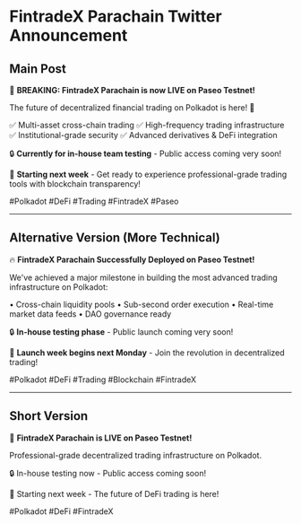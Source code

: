 # FintradeX Parachain Twitter Announcement

## Main Post
🚀 **BREAKING: FintradeX Parachain is now LIVE on Paseo Testnet!**

The future of decentralized financial trading on Polkadot is here! 🏦

✅ Multi-asset cross-chain trading
✅ High-frequency trading infrastructure  
✅ Institutional-grade security
✅ Advanced derivatives & DeFi integration

🔒 **Currently for in-house team testing** - Public access coming very soon!

🎯 **Starting next week** - Get ready to experience professional-grade trading tools with blockchain transparency!

#Polkadot #DeFi #Trading #FintradeX #Paseo

---

## Alternative Version (More Technical)
🔥 **FintradeX Parachain Successfully Deployed on Paseo Testnet!**

We've achieved a major milestone in building the most advanced trading infrastructure on Polkadot:

• Cross-chain liquidity pools
• Sub-second order execution
• Real-time market data feeds
• DAO governance ready

🔒 **In-house testing phase** - Public launch coming very soon!

🚀 **Launch week begins next Monday** - Join the revolution in decentralized trading!

#Polkadot #DeFi #Trading #Blockchain #FintradeX

---

## Short Version
🎉 **FintradeX Parachain is LIVE on Paseo Testnet!**

Professional-grade decentralized trading infrastructure on Polkadot.

🔒 In-house testing now - Public access coming soon!

🚀 Starting next week - The future of DeFi trading is here!

#Polkadot #DeFi #FintradeX 